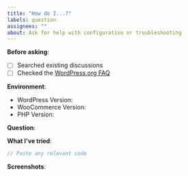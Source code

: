 ```yaml
---
title: "How do I...?"
labels: question
assignees: ""
about: Ask for help with configuration or troubleshooting
---
```


**Before asking**:
- [ ] Searched existing discussions
- [ ] Checked the [WordPress.org FAQ](https://wordpress.org/plugins/woo-category-loader/#faq)

**Environment**:
- WordPress Version: 
- WooCommerce Version: 
- PHP Version: 

**Question**:


**What I've tried**:
```php
// Paste any relevant code
```

**Screenshots**:
<!-- Drag & drop images here -->